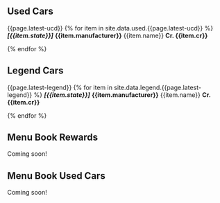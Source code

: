 ---
---
## Used Cars

{{page.latest-ucd}}
{% for item in site.data.used.{{page.latest-ucd}} %}
***\[{{item.state}}\]***
**{{item.manufacturer}}** {{item.name}}
**Cr. {{item.cr}}**


{% endfor %}

## Legend Cars

{{page.latest-legend}}
{% for item in site.data.legend.{{page.latest-legend}} %}
***\[{{item.state}}\]***
**{{item.manufacturer}}** {{item.name}}
**Cr. {{item.cr}}**


{% endfor %}

## Menu Book Rewards

Coming soon!

## Menu Book Used Cars

Coming soon!
